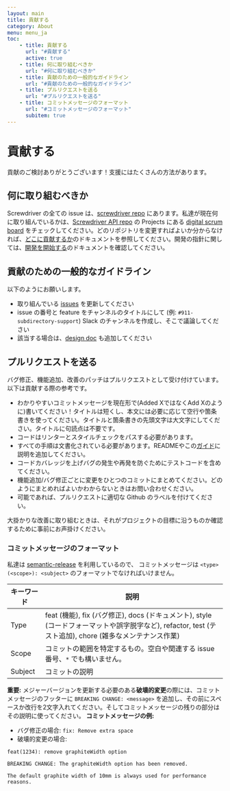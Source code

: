 ```yaml
---
layout: main
title: 貢献する
category: About
menu: menu_ja
toc:
    - title: 貢献する
      url: "#貢献する"
      active: true
    - title: 何に取り組むべきか
      url: "#何に取り組むべきか"
    - title: 貢献のための一般的なガイドライン
      url: "#貢献のための一般的なガイドライン"
    - title: プルリクエストを送る
      url: "#プルリクエストを送る"
    - title: コミットメッセージのフォーマット
      url: "#コミットメッセージのフォーマット"
      subitem: true
---
```

# 貢献する

貢献のご検討ありがとうございます！支援にはたくさんの方法があります。

## 何に取り組むべきか

Screwdriver の全ての issue は、[screwdriver repo][api-issues-url] にあります。私達が現在何に取り組んでいるかは、[Screwdriver API repo][api-repo] の Projects にある [digital scrum board](https://github.com/screwdriver-cd/screwdriver/projects/4) をチェックしてください。どのリポジトリを変更すればよいか分からなければ、[どこに貢献するか](./where-to-contribute)のドキュメントを参照してください。開発の指針に関しては、[開発を開始する](./getting-started-developing)のドキュメントを確認してください。

## 貢献のための一般的なガイドライン

以下のようにお願いします。
* 取り組んでいる [issues](./issues) を更新してください
* issue の番号と feature をチャンネルのタイトルにして (例: `#911-subdirectory-support`) Slack のチャンネルを作成し、そこで議論してください
* 該当する場合は、[design doc](https://github.com/screwdriver-cd/screwdriver/tree/master/design) も追加してください

## プルリクエストを送る

バグ修正、機能追加、改善のパッチはプルリクエストとして受け付けています。以下は貢献する際の参考です。

* わかりやすいコミットメッセージを現在形で(Added XではなくAdd Xのように)書いてください！タイトルは短くし、本文には必要に応じて空行や箇条書きを使ってください。タイトルと箇条書きの先頭文字は大文字にしてください。タイトルに句読点は不要です。
* コードはリンターとスタイルチェックをパスする必要があります。
* すべての手順は文書化されている必要があります。READMEやこの[ガイド][guide-repo]に説明を追加してください。
* コードカバレッジを上げバグの発生や再発を防ぐためにテストコードを含めてください。
* 機能追加/バグ修正ごとに変更をひとつのコミットにまとめてください。どのようにまとめればよいかわからないときはお問い合わせください。
* 可能であれば、プルリクエストに適切な Github のラベルを付けてください。

大掛かりな改善に取り組むときは、それがプロジェクトの目標に沿うものか確認するために事前にお声掛けください。

### コミットメッセージのフォーマット

私達は [semantic-release](https://www.npmjs.com/package/semantic-release) を利用しているので、 コミットメッセージは `<type>(<scope>): <subject>` のフォーマットでなければいけません。

| キーワード | 説明 |
| ------- | ----------- |
| Type | feat (機能), fix (バグ修正), docs (ドキュメント), style (コードフォーマットや誤字脱字など), refactor, test (テスト追加), chore (雑多なメンテナンス作業)  |
| Scope | コミットの範囲を特定するもの。空白や関連する issue 番号、`*` でも構いません。 |
| Subject | コミットの説明 |

**重要:** メジャーバージョンを更新する必要のある**破壊的変更**の際には、コミットメッセージのフッターに `BREAKING CHANGE: <message>` を追加し、その前にスペースか改行を2文字入れてください。そしてコミットメッセージの残りの部分はその説明に使ってください。
**コミットメッセージの例:**
* バグ修正の場合: `fix: Remove extra space`
* 破壊的変更の場合: 

```
feat(1234): remove graphiteWidth option

BREAKING CHANGE: The graphiteWidth option has been removed.

The default graphite width of 10mm is always used for performance reasons.
```

[api-issues-url]: https://github.com/screwdriver-cd/screwdriver/issues
[api-repo]: https://github.com/screwdriver-cd/screwdriver
[guide-repo]: https://github.com/screwdriver-cd/guide
